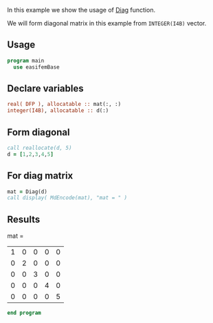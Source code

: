 In this example we show the usage of [Diag](Diag.md) function.

We will form diagonal matrix in this example from `INTEGER(I4B)` vector.

## Usage

```fortran title="header"
program main
  use easifemBase
```

## Declare variables

```fortran title="variables"
real( DFP ), allocatable :: mat(:, :)
integer(I4B), allocatable :: d(:)
```

## Form diagonal

```fortran title="form random diagonal"
call reallocate(d, 5)
d = [1,2,3,4,5]
```

## For diag matrix

```fortran title="diagonal matrix"
mat = Diag(d)
call display( MdEncode(mat), "mat = " )
```

## Results

mat =

|   |   |   |   |   |
| - | - | - | - | - |
| 1 | 0 | 0 | 0 | 0 |
| 0 | 2 | 0 | 0 | 0 |
| 0 | 0 | 3 | 0 | 0 |
| 0 | 0 | 0 | 4 | 0 |
| 0 | 0 | 0 | 0 | 5 |

```fortran title="cleanup"
end program
```
